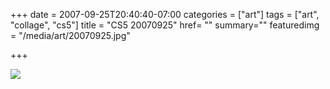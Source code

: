 +++
date = 2007-09-25T20:40:40-07:00
categories = ["art"]
tags = ["art", "collage", "cs5"]
title = "CS5 20070925"
href= ""
summary=""
featuredimg = "/media/art/20070925.jpg"

+++

<img src="/media/art/20070925.jpg" />
